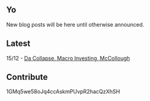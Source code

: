 ## Yo

New blog posts will be here until otherwise announced.

## Latest

15/12 - [Da Collapse, Macro Investing, McCollough](/2018/12/macro-mccollough.md)

## Contribute

1GMq5we58oJq4ccAskmPUvpR2hacQzXhSH


